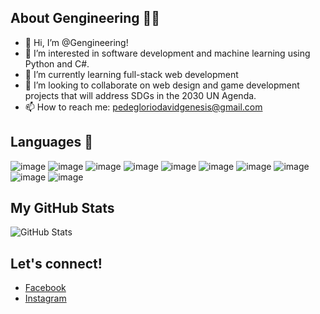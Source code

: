 ## About Gengineering 🙋‍♂️
- 👋 Hi, I’m @Gengineering!
- 👀 I’m interested in software development and machine learning using Python and C#.
- 🌱 I’m currently learning full-stack web development 
- 💞️ I’m looking to collaborate on web design and game development projects that will address SDGs in the 2030 UN Agenda.
- 📫 How to reach me: pedegloriodavidgenesis@gmail.com

## Languages 🤔

![image](https://img.shields.io/badge/C-00599C?style=for-the-badge&logo=c&logoColor=white)
![image](https://img.shields.io/badge/C%23-239120?style=for-the-badge&logo=c-sharp&logoColor=white)
![image](https://img.shields.io/badge/CSS3-1572B6?style=for-the-badge&logo=css3&logoColor=white)
![image](https://img.shields.io/badge/HTML5-E34F26?style=for-the-badge&logo=html5&logoColor=white)
![image](https://img.shields.io/badge/JavaScript-323330?style=for-the-badge&logo=javascript&logoColor=F7DF1E)
![image](https://img.shields.io/badge/LaTeX-47A141?style=for-the-badge&logo=LaTeX&logoColor=white)
![image](https://img.shields.io/badge/Numpy-777BB4?style=for-the-badge&logo=numpy&logoColor=white)
![image](https://img.shields.io/badge/Pandas-2C2D72?style=for-the-badge&logo=pandas&logoColor=white)
![image](https://img.shields.io/badge/Python-FFD43B?style=for-the-badge&logo=python&logoColor=blue)
![image](https://img.shields.io/badge/PyTorch-EE4C2C?style=for-the-badge&logo=PyTorch&logoColor=white)



## My GitHub Stats
![GitHub Stats](https://github-readme-stats.vercel.app/api?username=Gengineering&theme=radical)

## Let's connect!
<ul>
  <li><a href="https://web.facebook.com/davidgenesis.pedeglorio/" target="_blank">Facebook</a></li>
  <li><a href="https://www.instagram.com/davidgenesisc.pedeglorio/" target="_blank">Instagram</a></li>
</ul>



